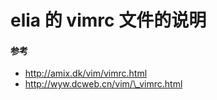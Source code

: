 # elia 的 vimrc 文件的说明

#### 参考

* http://amix.dk/vim/vimrc.html
* http://wyw.dcweb.cn/vim/\_vimrc.html
